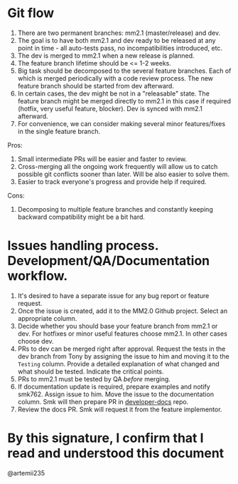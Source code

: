 # Git flow

1. There are two permanent branches: mm2.1 (master/release) and dev.
2. The goal is to have both mm2.1 and dev ready to be released at any point in time - all auto-tests pass, no incompatibilities introduced, etc.
3. The dev is merged to mm2.1 when a new release is planned.
4. The feature branch lifetime should be <= 1-2 weeks.
5. Big task should be decomposed to the several feature branches. Each of which is merged periodically with a code review process. The new feature branch should be started from dev afterward.
6. In certain cases, the dev might be not in a "releasable" state. The feature branch might be merged directly to mm2.1 in this case if required (hotfix, very useful feature, blocker). Dev is synced with mm2.1 afterward.
7. For convenience, we can consider making several minor features/fixes in the single feature branch.

Pros:
1. Small intermediate PRs will be easier and faster to review.
2. Cross-merging all the ongoing work frequently will allow us to catch possible git conflicts sooner than later. Will be also easier to solve them.
3. Easier to track everyone's progress and provide help if required.

Cons:
1. Decomposing to multiple feature branches and constantly keeping backward compatibility might be a bit hard.

# Issues handling process. Development/QA/Documentation workflow.

1. It's desired to have a separate issue for any bug report or feature request.
2. Once the issue is created, add it to the MM2.0 Github project. Select an appropriate column.
3. Decide whether you should base your feature branch from mm2.1 or dev. For hotfixes or minor useful features choose mm2.1. In other cases choose dev.
4. PRs to dev can be merged right after approval. Request the tests in the dev branch from Tony by assigning the issue to him and moving it to the `Testing` column. Provide a detailed explanation of what changed and what should be tested. Indicate the critical points.
5. PRs to mm2.1 must be tested by QA *before* merging.
6. If documentation update is required, prepare examples and notify smk762. Assign issue to him. Move the issue to the documentation column. Smk will then prepare PR in [developer-docs](https://github.com/KomodoPlatform/developer-docs) repo.
7. Review the docs PR. Smk will request it from the feature implementor.

# By this signature, I confirm that I read and understood this document  
@artemii235
